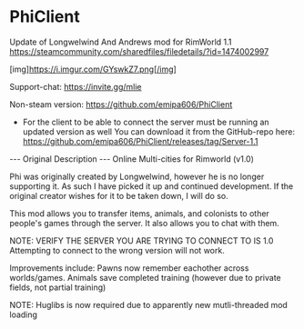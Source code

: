 ﻿# PhiClient


Update of Longwelwind And Andrews mod for RimWorld 1.1
https://steamcommunity.com/sharedfiles/filedetails/?id=1474002997

[img]https://i.imgur.com/GYswkZ7.png[/img]

Support-chat:
https://invite.gg/mlie

Non-steam version:
https://github.com/emipa606/PhiClient

- For the client to be able to connect the server must be running an updated version as well
You can download it from the GitHub-repo here:
https://github.com/emipa606/PhiClient/releases/tag/Server-1.1
	
--- Original Description ---
Online Multi-cities for Rimworld (v1.0)

Phi was originally created by Longwelwind, however he is no longer supporting it. As such I have picked it up and continued development. If the original creator wishes for it to be taken down, I will do so.

This mod allows you to transfer items, animals, and colonists to other people's games through the server.
It also allows you to chat with them.

NOTE: VERIFY THE SERVER YOU ARE TRYING TO CONNECT TO IS 1.0
Attempting to connect to the wrong version will not work.

Improvements include:
Pawns now remember eachother across worlds/games.
Animals save completed training (however due to private fields, not partial training)

NOTE:
Huglibs is now required due to apparently new mutli-threaded mod loading
